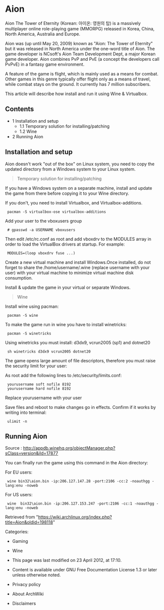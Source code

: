 Aion
====

Aion The Tower of Eternity (Korean: 아이온: 영원의 탑) is a massively
multiplayer online role-playing game (MMORPG) released in Korea, China,
North America, Australia and Europe.

Aion was (up until May 20, 2009) known as "Aion: The Tower of Eternity"
but it was released in North America under the one-word title of Aion.
The game developer is NCsoft's Aion Team Development Dept, a major
Korean game developer. Aion combines PvP and PvE (a concept the
developers call PvPvE) in a fantasy game environment.

A feature of the game is flight, which is mainly used as a means for
combat. Other games in this genre typically offer flight only as a means
of travel, while combat stays on the ground. It currently has 7 million
subscribers.

This article will describe how install and run it using Wine &
Virtualbox.

Contents
--------

-   1 Installation and setup
    -   1.1 Temporary solution for installing/patching
    -   1.2 Wine
-   2 Running Aion

Installation and setup
----------------------

Aion doesn't work "out of the box" on Linux system, you need to copy the
updated directory from a Windows system to your Linux system.

> Temporary solution for installing/patching

If you have a Windows system on a separate machine, install and update
the game from there before copying it to your Wine directory.

If you don't, you need to install Virtualbox, and Virtualbox-additions.

     pacman -S virtualbox-ose virtualbox-additions

Add your user to the vboxusers group

     # gpasswd -a USERNAME vboxusers

Then edit /etc/rc.conf as root and add vboxdrv to the MODULES array in
order to load the VirtualBox drivers at startup. For example:

     MODULES=(loop vboxdrv fuse ...)

Create a new virtual machine and install Windows.Once installed, do not
forget to share the /home/username/.wine (replace username with your
user) with your virtual machine to minimize virtual machine disk
consumption.

Install & update the game in your virtual or separate Windows.

> Wine

Install wine using pacman:

     pacman -S wine

To make the game run in wine you have to install winetricks:

     pacman -S winetricks

Using winetricks you must install: d3dx9, vcrun2005 (sp1) and dotnet20

     sh winetricks d3dx9 vcrun2005 dotnet20

The game opens large amount of file descriptors, therefore you must
raise the security limit for your user:

As root add the following lines to /etc/security/limits.conf:

     yourusername soft nofile 8192
     yourusername hard nofile 8192

Replace yourusername with your user

Save files and reboot to make changes go in effects. Confirm if it works
by writing into terminal­:

     ulimit -n

Running Aion
------------

Source :
http://appdb.winehq.org/objectManager.php?sClass=version&iId=17877

You can finally run the game using this command in the Aion directory:

For EU users:

     wine b­in32\aion.bin -ip:206.127.147.28 -port:2106 -cc:2 -noauthgg -lang:enu -noweb

For US users:

     wine  bin32\aion.bin -ip:206.127.153.247 -port:2106 -cc:1 -noauthgg -lang:enu -noweb­

Retrieved from
"https://wiki.archlinux.org/index.php?title=Aion&oldid=198118"

Categories:

-   Gaming
-   Wine

-   This page was last modified on 23 April 2012, at 17:10.
-   Content is available under GNU Free Documentation License 1.3 or
    later unless otherwise noted.
-   Privacy policy
-   About ArchWiki
-   Disclaimers
